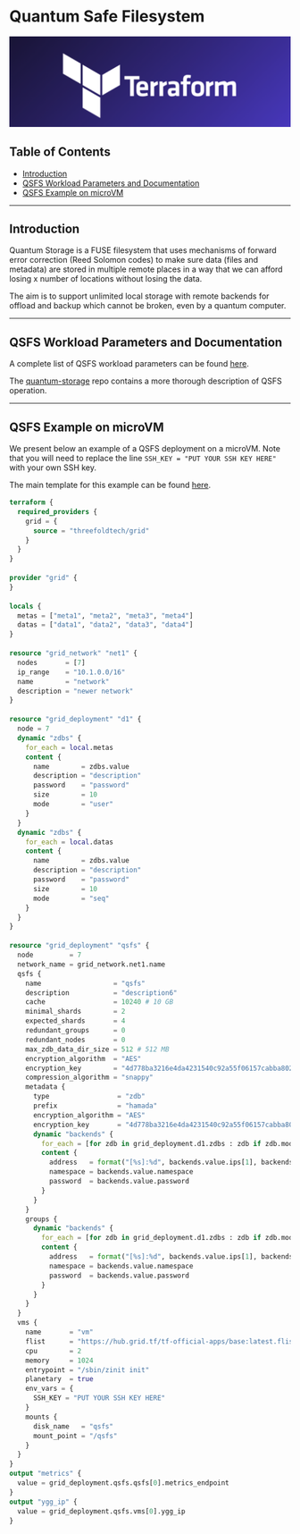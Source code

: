<h1> Quantum Safe Filesystem </h1>

![ ](../advanced/img/terraform_.png)

<h2> Table of Contents </h2>

- [Introduction](#introduction)
- [QSFS Workload Parameters and Documentation](#qsfs-workload-parameters-and-documentation)
- [QSFS Example on microVM](#qsfs-example-on-microvm)

***

## Introduction

Quantum Storage is a FUSE filesystem that uses mechanisms of forward error correction (Reed Solomon codes) to make sure data (files and metadata) are stored in multiple remote places in a way that we can afford losing x number of locations without losing the data. 

The aim is to support unlimited local storage with remote backends for offload and backup which cannot be broken, even by a quantum computer.

***

## QSFS Workload Parameters and Documentation

A complete list of QSFS workload parameters can be found [here](https://github.com/threefoldtech/terraform-provider-grid/blob/development/docs/resources/deployment.md#nested-schema-for-qsfs).

The [quantum-storage](https://github.com/threefoldtech/quantum-storage) repo contains a more thorough description of QSFS operation.

***

## QSFS Example on microVM

We present below an example of a QSFS deployment on a microVM. Note that you will need to replace the line `SSH_KEY = "PUT YOUR SSH KEY HERE"` with your own SSH key.

The main template for this example can be found [here](https://github.com/threefoldtech/terraform-provider-grid/blob/development/examples/resources/qsfs/main.tf). 

```terraform
terraform {
  required_providers {
    grid = {
      source = "threefoldtech/grid"
    }
  }
}

provider "grid" {
}

locals {
  metas = ["meta1", "meta2", "meta3", "meta4"]
  datas = ["data1", "data2", "data3", "data4"]
}

resource "grid_network" "net1" {
  nodes       = [7]
  ip_range    = "10.1.0.0/16"
  name        = "network"
  description = "newer network"
}

resource "grid_deployment" "d1" {
  node = 7
  dynamic "zdbs" {
    for_each = local.metas
    content {
      name        = zdbs.value
      description = "description"
      password    = "password"
      size        = 10
      mode        = "user"
    }
  }
  dynamic "zdbs" {
    for_each = local.datas
    content {
      name        = zdbs.value
      description = "description"
      password    = "password"
      size        = 10
      mode        = "seq"
    }
  }
}

resource "grid_deployment" "qsfs" {
  node         = 7
  network_name = grid_network.net1.name
  qsfs {
    name                  = "qsfs"
    description           = "description6"
    cache                 = 10240 # 10 GB
    minimal_shards        = 2
    expected_shards       = 4
    redundant_groups      = 0
    redundant_nodes       = 0
    max_zdb_data_dir_size = 512 # 512 MB
    encryption_algorithm  = "AES"
    encryption_key        = "4d778ba3216e4da4231540c92a55f06157cabba802f9b68fb0f78375d2e825af"
    compression_algorithm = "snappy"
    metadata {
      type                 = "zdb"
      prefix               = "hamada"
      encryption_algorithm = "AES"
      encryption_key       = "4d778ba3216e4da4231540c92a55f06157cabba802f9b68fb0f78375d2e825af"
      dynamic "backends" {
        for_each = [for zdb in grid_deployment.d1.zdbs : zdb if zdb.mode != "seq"]
        content {
          address   = format("[%s]:%d", backends.value.ips[1], backends.value.port)
          namespace = backends.value.namespace
          password  = backends.value.password
        }
      }
    }
    groups {
      dynamic "backends" {
        for_each = [for zdb in grid_deployment.d1.zdbs : zdb if zdb.mode == "seq"]
        content {
          address   = format("[%s]:%d", backends.value.ips[1], backends.value.port)
          namespace = backends.value.namespace
          password  = backends.value.password
        }
      }
    }
  }
  vms {
    name       = "vm"
    flist      = "https://hub.grid.tf/tf-official-apps/base:latest.flist"
    cpu        = 2
    memory     = 1024
    entrypoint = "/sbin/zinit init"
    planetary  = true
    env_vars = {
      SSH_KEY = "PUT YOUR SSH KEY HERE"
    }
    mounts {
      disk_name   = "qsfs"
      mount_point = "/qsfs"
    }
  }
}
output "metrics" {
  value = grid_deployment.qsfs.qsfs[0].metrics_endpoint
}
output "ygg_ip" {
  value = grid_deployment.qsfs.vms[0].ygg_ip
}
```
